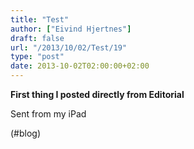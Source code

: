 ```yaml
---
title: "Test"
author: ["Eivind Hjertnes"]
draft: false
url: "/2013/10/02/Test/19"
type: "post"
date: 2013-10-02T02:00:00+02:00
---
```


**First thing I posted directly from Editorial**

Sent from my iPad

(#blog)
